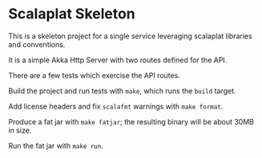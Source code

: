# Scalaplat Skeleton

This is a skeleton project for a single service leveraging scalaplat libraries and conventions.

It is a simple Akka Http Server with two routes defined for the API.

There are a few tests which exercise the API routes.

Build the project and run tests with `make`, which runs the `build` target.

Add license headers and fix `scalafmt` warnings with `make format`.

Produce a fat jar with `make fatjar`; the resulting binary will be about 30MB in size.

Run the fat jar with `make run`.
